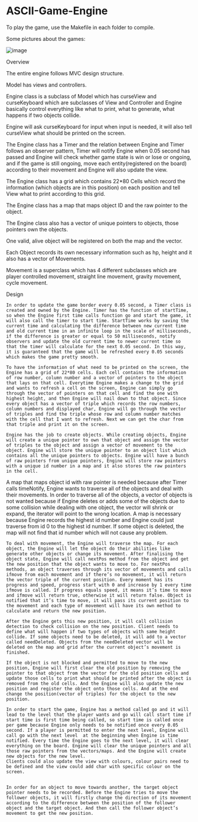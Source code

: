 # ASCII-Game-Engine

To play the game, use the Makefile in each folder to compile.

Some pictures about the games:

![image](https://user-images.githubusercontent.com/83726215/211976455-294d7d30-3075-414b-b87a-de8e3c9dace0.png)




Overview


  The entire engine follows MVC design structure. 

  Model has views and controllers.

  Engine class is a subclass of Model which has curseView and curseKeyboard which are subclasses of View and Controller and Engine basically control everything like what to print, what to generate, what happens if two objects collide. 

  Engine will ask curseKeyboard for input when input is needed, it will also tell curseView what should be printed on the screen. 

  The Engine class has a Timer and the relation between Engine and Timer follows an observer pattern, Timer will notify Engine when 0.05 second has passed and Engine will check whether game state is win or lose or ongoing, and if the game is still ongoing,  move each entity(registered on the board) according to their movement and Engine will also update the view. 

  The Engine class has a grid which contains 22*80 Cells which record the information (which objects are in this position) on each position and tell View what to print according to this grid.

  The Engine class has a map that maps object ID and the raw pointer to the object.

  The Engine class also has a vector of unique pointers to objects, those pointers own the objects.
  
  One valid, alive object will be registered on both the map and the vector.
  
  Each Object records its own necessary information such as hp, height and it also has a vector of Movements.
  
  Movement is a superclass which has 4 different subclasses which are player controlled movement, straight line movement, gravity movement, cycle movement.



Design
	
	In order to update the game border every 0.05 second, a Timer class is created and owned by the Engine. Timer has the function of startTime, so when the Engine first time calls function go and start the game, it will also call the timer to start time. StartTime works by saving the current time and calculating the difference between new current time and old current time in an infinite loop in the scale of milliseconds, if the difference is greater or equal to 50 milliseconds, notify observers and update the old current time to newer current time so that the timer will calculate for the next 0.05 second. In this way, it is guaranteed that the game will be refreshed every 0.05 seconds which makes the game pretty smooth.
  
	To have the information of what need to be printed on the screen, the Engine has a grid of 22*80 cells. Each cell contains the information of row number, column number and a vector of pointers to the object that lays on that cell. Everytime Engine makes a change to the grid and wants to refresh a cell on the screen, Engine can simply go through the vector of pointers on that cell and find the one with highest height, and then Engine will nail down to that object. Since every object has a vector of triple which records the row numbers, column numbers and displayed char, Engine will go through the vector of triples and find the triple whose row and column number matches with the cell that I want to refresh. Next we can get the char from that triple and print it on the screen.
  
	Engine has the job to create objects. While creating objects, Engine will create a unique pointer to own that object and assign the vector of triples to the object and assign a vector of movement to the object. Engine will store the unique pointer to an object list which contains all the unique pointers to objects. Engine will have a bunch of raw pointers from unique pointers, Engine will store raw pointers with a unique id number in a map and it also stores the raw pointers in the cell. 
A map that maps object id with raw pointer is needed because after Timer calls timeNotify, Engine wants to traverse all of the objects and deal with their movements. In order to traverse all of the objects, a vector of objects is not wanted because if Engine deletes or adds some of the objects due to some collision while dealing with one object, the vector will shrink or expand, the iterator will point to the wrong location. A map is necessary because Engine records the highest id number and Engine could just traverse from id 0 to the highest id number. If some object is deleted, the map will not find that id number which will not cause any problem. 

	To deal with movement, the Engine will traverse the map. For each object, the Engine will let the object do their abilities like generate other objects or change its movement. After finalising the object state, Engine will call nextPos method from the object and get the new position that the object wants to move to. For nextPos methods, an object traverses through its vector of movements and calls ifmove from each movement and if there’s no movement, it will return the vector triple of the current position. Every moment has its progress and speed, progress start with 0 and increase by 1 every time ifmove is called. If progress equals speed, it means it’s time to move and ifmove will return true, otherwise it will return false. Object is notified that it’s time to move, it will pass its current position to the movement and each type of movement will have its own method to calculate and return the new position.
  
	After the Engine gets this new position, it will call collision detection to check collision on the new position. Client needs to define what will happen if two types of objects with same height collide. If some objects need to be deleted, it will add to a vector called needDeleted. Objects from the needDeleted vector will be deleted on the map and grid after the current object’s movement is finished.
  
	If the object is not blocked and permitted to move to the new position, Engine will first clear the old position by removing the pointer to that object from the vector for the old position cells and update those cells to print what should be printed after the object is removed from the old cells. And the Engine will also update the new position and register the object onto those cells. And at the end change the position(vector of triples) for the object to the new position. 
  
	In order to start the game, Engine has a method called go and it will lead to the level that the player wants and go will call start time if start time is first time being called, so start time is called once per game because Engine only needs to be notified once every 0.05 second. If a player is permitted to enter the next level, Engine will call go with the next level  at the beginning when Engine is time notified. Every time the Engine goes to the next level, it will clear everything on the board. Engine will clear the unique pointers and all those raw pointers from the vectors/maps. And the Engine will create new objects for the new level.
	Clients could also update the view with colours, colour pairs need to be defined and the view could add char with specific colour on the screen.
  
  
	In order for an object to move towards another, the target object pointer needs to be recorded. Before the Engine tries to move the follower objects, it will firstly change the direction of its movement according to the difference between the position of the follower object and the target object. And then call the follower object’s movement to get the new position.
